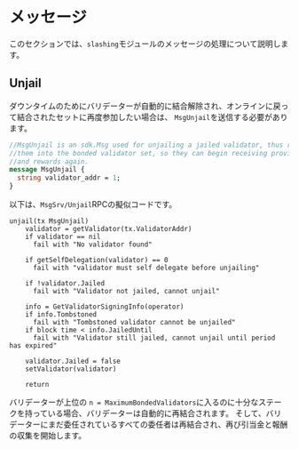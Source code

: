 # メッセージ

このセクションでは、`slashing`モジュールのメッセージの処理について説明します。

## Unjail

ダウンタイムのためにバリデーターが自動的に結合解除され、オンラインに戻って結合されたセットに再度参加したい場合は、 `MsgUnjail`を送信する必要があります。

```protobuf
//MsgUnjail is an sdk.Msg used for unjailing a jailed validator, thus returning
//them into the bonded validator set, so they can begin receiving provisions
//and rewards again.
message MsgUnjail {
  string validator_addr = 1;
}
```

以下は、`MsgSrv/Unjail`RPCの擬似コードです。

```
unjail(tx MsgUnjail)
    validator = getValidator(tx.ValidatorAddr)
    if validator == nil
      fail with "No validator found"

    if getSelfDelegation(validator) == 0
      fail with "validator must self delegate before unjailing"

    if !validator.Jailed
      fail with "Validator not jailed, cannot unjail"

    info = GetValidatorSigningInfo(operator)
    if info.Tombstoned
      fail with "Tombstoned validator cannot be unjailed"
    if block time < info.JailedUntil
      fail with "Validator still jailed, cannot unjail until period has expired"

    validator.Jailed = false
    setValidator(validator)

    return
```

バリデーターが上位の `n = MaximumBondedValidators`に入るのに十分なステークを持っている場合、バリデーターは自動的に再結合されます。
そして、バリデーターにまだ委任されているすべての委任者は再結合され、再び引当金と報酬の収集を開始します。